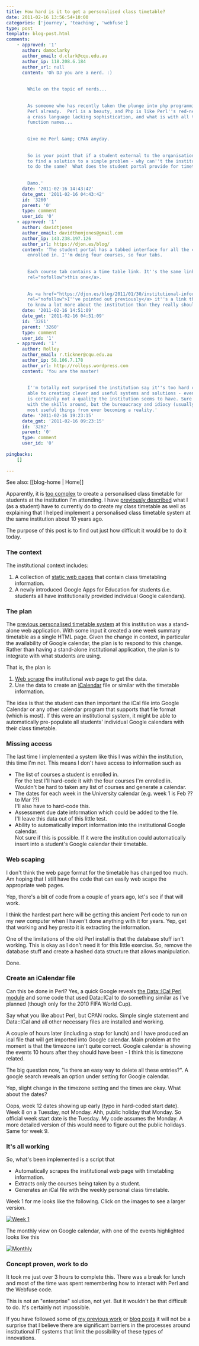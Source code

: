 ```yaml
---
title: How hard is it to get a personalised class timetable?
date: 2011-02-16 13:56:54+10:00
categories: ['journey', 'teaching', 'webfuse']
type: post
template: blog-post.html
comments:
    - approved: '1'
      author: damoclarky
      author_email: d.clark@cqu.edu.au
      author_ip: 118.208.6.184
      author_url: null
      content: 'Oh DJ you are a nerd. :)
    
    
        While on the topic of nerds...
    
    
        As someone who has recently taken the plunge into php programming, I am missing
        Perl already.  Perl is a beauty, and Php is like Perl''s red-neck cousin - its
        a crass language lacking sophistication, and what is with all the understored
        function names...
    
    
        Give me Perl &amp; CPAN anyday.
    
    
        So is your point that if a student external to the organisation can spend 3hrs
        to find a solution to a simple problem - why can''t the institution find resources
        to do the same?  What does the student portal provide for timetabling?
    
    
        Damo.'
      date: '2011-02-16 14:43:42'
      date_gmt: '2011-02-16 04:43:42'
      id: '3260'
      parent: '0'
      type: comment
      user_id: '0'
    - approved: '1'
      author: davidtjones
      author_email: davidthomjones@gmail.com
      author_ip: 143.238.197.126
      author_url: https://djon.es/blog/
      content: 'The student portal has a tabbed interface for all the courses you are
        enrolled in. I''m doing four courses, so four tabs.
    
    
        Each course tab contains a time table link. It''s the same link, <a href="http://timetabling.cqu.edu.au/FCWViewer/view.do?site=199"
        rel="nofollow">this one</a>.
    
    
        As <a href="https://djon.es/blog/2011/01/30/institutional-information-systems-and-the-problems-of-service-provision/"
        rel="nofollow">I''ve pointed out previously</a> it''s a link that requires students
        to know a lot more about the institution than they really should need to.'
      date: '2011-02-16 14:51:09'
      date_gmt: '2011-02-16 04:51:09'
      id: '3261'
      parent: '3260'
      type: comment
      user_id: '1'
    - approved: '1'
      author: Rolley
      author_email: r.tickner@cqu.edu.au
      author_ip: 58.106.7.178
      author_url: http://rolleys.wordpress.com
      content: 'You are the master!
    
    
        I''m totally not surprised the institution say it''s too hard or complex.  Being
        able to creating clever and useful systems and solutions - even simple ones -
        is certainly not a quality the institution seems to have. Sure there''s people
        with the skills around, but the bureaucracy and idiocy (usually combined) prevent
        most useful things from ever becoming a reality.'
      date: '2011-02-16 19:23:15'
      date_gmt: '2011-02-16 09:23:15'
      id: '3262'
      parent: '0'
      type: comment
      user_id: '0'
    
pingbacks:
    []
    
---
```


See also: [[blog-home | Home]]

Apparently, it is [too complex](/blog2/2011/02/15/getting-an-overview-of-the-term-ahead/#comment-3835) to create a personalised class timetable for students at the institution I'm attending. I have [previously described](/blog2/2011/01/30/institutional-information-systems-and-the-problems-of-service-provision/) what I (as a student) have to currently do to create my class timetable as well as explaining that I helped implement a personalised class timetable system at the same institution about 10 years ago.

The purpose of this post is to find out just how difficult it would be to do it today.

### The context

The institutional context includes:

1. A collection of [static web pages](http://timetabling.cqu.edu.au/FCWViewer/view.do?page=9894) that contain class timetabling information.
2. A newly introduced Google Apps for Education for students (i.e. students all have institutionally provided individual Google calendars).

### The plan

The [previous personalised timetable system](/blog2/2011/01/30/institutional-information-systems-and-the-problems-of-service-provision/) at this institution was a stand-alone web application. With some input it created a one week summary timetable as a single HTML page. Given the change in context, in particular the availability of Google calendar, the plan is to respond to this change. Rather than having a stand-alone institutional application, the plan is to integrate with what students are using.

That is, the plan is

1. [Web scrape](http://en.wikipedia.org/wiki/Web_scraping) the institutional web page to get the data.
2. Use the data to create an [iCalendar](http://en.wikipedia.org/wiki/ICalendar) file or similar with the timetable information.

The idea is that the student can then important the iCal file into Google Calendar or any other calendar program that supports that file format (which is most). If this were an institutional system, it might be able to automatically pre-populate all students' individual Google calendars with their class timetable.

### Missing access

The last time I implemented a system like this I was within the institution, this time I'm not. This means I don't have access to information such as

- The list of courses a student is enrolled in.  
    For the test I'll hard-code it with the four courses I'm enrolled in. Wouldn't be hard to taken any list of courses and generate a calendar.
- The dates for each week in the University calendar (e.g. week 1 is Feb ?? to Mar ??)  
    I'll also have to hard-code this.
- Assessment due date information which could be added to the file.  
    I'll leave this data out of this little test.
- Ability to automatically import information into the institutional Google calendar.  
    Not sure if this is possible. If it were the institution could automatically insert into a student's Google calendar their timetable.

### Web scaping

I don't think the web page format for the timetable has changed too much. Am hoping that I still have the code that can easily web scape the appropriate web pages.

Yep, there's a bit of code from a couple of years ago, let's see if that will work.

I think the hardest part here will be getting this ancient Perl code to run on my new computer when I haven't done anything with it for years. Yep, get that working and hey presto it is extracting the information.

One of the limitations of the old Perl install is that the database stuff isn't working. This is okay as I don't need it for this little exercise. So, remove the database stuff and create a hashed data structure that allows manipulation.

Done.

### Create an iCalendar file

Can this be done in Perl? Yes, a quick Google reveals [the Data::ICal Perl module](http://search.cpan.org/~alexmv/Data-ICal-0.16/lib/Data/ICal.pm) and some code that used Data::ICal to do something similar as I've planned (though only for the 2010 FIFA World Cup).

Say what you like about Perl, but CPAN rocks. Simple single statement and Data::ICal and all other necessary files are installed and working.

A couple of hours later (including a stop for lunch) and I have produced an ical file that will get imported into Google calendar. Main problem at the moment is that the timezone isn't quite correct. Google calendar is showing the events 10 hours after they should have been - I think this is timezone related.

The big question now, "is there an easy way to delete all these entries?". A google search reveals an option under setting for Google calendar.

Yep, slight change in the timezone setting and the times are okay. What about the dates?

Oops, week 12 dates showing up early (typo in hard-coded start date). Week 8 on a Tuesday, not Monday. Ahh, public holiday that Monday. So official week start date is the Tuesday. My code assumes the Monday. A more detailed version of this would need to figure out the public holidays. Same for week 9.

### It's all working

So, what's been implemented is a script that

- Automatically scrapes the institutional web page with timetabling information.
- Extracts only the courses being taken by a student.
- Generates an iCal file with the weekly personal class timetable.

Week 1 for me looks like the following. Click on the images to see a larger version.

[![Week 1](images/5450048034_cac65d44cc_m.jpg)](http://www.flickr.com/photos/david_jones/5450048034/ "Week 1 by David T Jones, on Flickr")

The monthly view on Google calendar, with one of the events highlighted looks like this

[![Monthly](images/5450068514_6ed66fc60b_m.jpg)](http://www.flickr.com/photos/david_jones/5450068514/ "Monthly by David T Jones, on Flickr")

### Concept proven, work to do

It took me just over 3 hours to complete this. There was a break for lunch and most of the time was spent remembering how to interact with Perl and the Webfuse code.

This is not an "enterprise" solution, not yet. But it wouldn't be that difficult to do. It's certainly not impossible.

If you have followed some of [my previous work](http://www.slideshare.net/davidj/alternatives-for-the-institutional-implementation-of-elearning-lessons-from-12-years-of-webfuse) or [blog posts](/blog2/2011/02/13/on-the-potential-flexibility-of-open-source-lms-and-its-limits/) it will not be a surprise that I believe there are significant barriers in the processes around institutional IT systems that limit the possibility of these types of innovations.